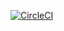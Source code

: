 [![CircleCI](https://circleci.com/gh/ahmetcelikezer/strapi-php-client-bundle.svg?style=svg)](https://circleci.com/gh/ahmetcelikezer/strapi-php-client-bundle)